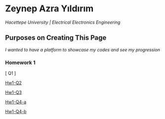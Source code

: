 # Zeynep Azra Yıldırım
*Hacettepe University | Electrical Electronics Engineering*
## Purposes on Creating This Page
*I wanted to have a platform to showcase my codes and see my progression*
### Homework 1
[ Q1 ]

[ Hw1-Q2 ](https://github.com/zeynepazrayildirim/addition/blob/main/addition_program.c)

[ Hw1-Q3 ](https://github.com/zeynepazrayildirim/addition/blob/main/home_vallue.c)

[ Hw1-Q4-a ](https://github.com/zeynepazrayildirim/addition/blob/main/home_valueinthomevalfunc.c)

[ Hw1-Q4-b](https://github.com/zeynepazrayildirim/addition/blob/main/home_valueinthomevalue.c)

